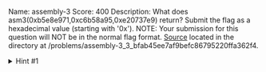 Name: assembly-3
Score: 400
Description: What does asm3(0xb5e8e971,0xc6b58a95,0xe20737e9) return? Submit the flag as a hexadecimal value (starting with '0x'). NOTE: Your submission for this question will NOT be in the normal flag format. <a href='//2018shell1.picoctf.com/static/914cb4b741cf358f0cdd4d9d07ad5671/end_asm_rev.S'>Source</a> located in the directory at /problems/assembly-3_3_bfab45ee7af9befc86795220ffa362f4.
<details><summary>Hint #1</summary>more(?) <a href="https://wiki.skullsecurity.org/index.php?title=Registers">registers</a></details>